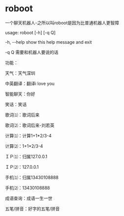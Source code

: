 # roboot
一个聊天机器人-之所以叫roboot是因为比普通机器人更智障

usage: roboot [-h] [-q Q]

-h, --help  show this help message and exit

-q Q        需要和机器人要说的话


功能：

天气：天气深圳

中英翻译：翻译i love you

智能聊天：你好

笑话：笑话

歌词⑴：歌词后来

歌词⑵：歌词后来-刘若英

计算⑴：计算1+1*2/3-4

计算⑵：1+1*2/3-4

ＩＰ⑴：归属127.0.0.1

ＩＰ⑵：127.0.0.1

手机⑴：归属13430108888

手机⑵：13430108888

成语查询：成语一生一世

五笔/拼音：好字的五笔/拼音
